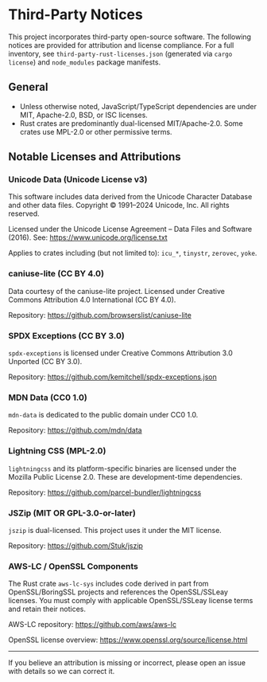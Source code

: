# Third-Party Notices

This project incorporates third-party open-source software. The following notices are provided for attribution and license compliance. For a full inventory, see `third-party-rust-licenses.json` (generated via `cargo license`) and `node_modules` package manifests.

## General

- Unless otherwise noted, JavaScript/TypeScript dependencies are under MIT, Apache-2.0, BSD, or ISC licenses.
- Rust crates are predominantly dual-licensed MIT/Apache-2.0. Some crates use MPL-2.0 or other permissive terms.

## Notable Licenses and Attributions

### Unicode Data (Unicode License v3)

This software includes data derived from the Unicode Character Database and other data files. Copyright © 1991–2024 Unicode, Inc. All rights reserved.

Licensed under the Unicode License Agreement – Data Files and Software (2016). See: https://www.unicode.org/license.txt

Applies to crates including (but not limited to): `icu_*`, `tinystr`, `zerovec`, `yoke`.

### caniuse-lite (CC BY 4.0)

Data courtesy of the caniuse-lite project. Licensed under Creative Commons Attribution 4.0 International (CC BY 4.0).

Repository: https://github.com/browserslist/caniuse-lite

### SPDX Exceptions (CC BY 3.0)

`spdx-exceptions` is licensed under Creative Commons Attribution 3.0 Unported (CC BY 3.0).

Repository: https://github.com/kemitchell/spdx-exceptions.json

### MDN Data (CC0 1.0)

`mdn-data` is dedicated to the public domain under CC0 1.0.

Repository: https://github.com/mdn/data

### Lightning CSS (MPL-2.0)

`lightningcss` and its platform-specific binaries are licensed under the Mozilla Public License 2.0. These are development-time dependencies.

Repository: https://github.com/parcel-bundler/lightningcss

### JSZip (MIT OR GPL-3.0-or-later)

`jszip` is dual-licensed. This project uses it under the MIT license.

Repository: https://github.com/Stuk/jszip

### AWS-LC / OpenSSL Components

The Rust crate `aws-lc-sys` includes code derived in part from OpenSSL/BoringSSL projects and references the OpenSSL/SSLeay licenses. You must comply with applicable OpenSSL/SSLeay license terms and retain their notices.

AWS-LC repository: https://github.com/aws/aws-lc

OpenSSL license overview: https://www.openssl.org/source/license.html

---

If you believe an attribution is missing or incorrect, please open an issue with details so we can correct it.
